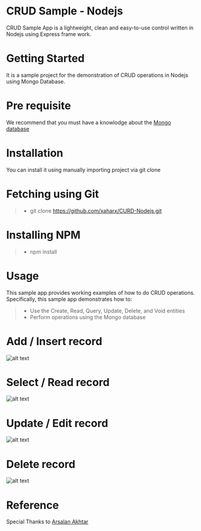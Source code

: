 


# CRUD Sample - Nodejs 

CRUD Sample App is a lightweight, clean and easy-to-use control written in Nodejs using Express frame work.

# Getting Started
It is a sample project for the demonstration of CRUD operations in Nodejs using Mongo Database.

# Pre requisite 
We recommend that you must have a knowlodge about the <a href="https://arsalanakhtarsays.wordpress.com/blog/">Mongo database</a>

# Installation
You can install it using manually importing project via git clone

# Fetching using Git

> - git clone https://github.com/xaharx/CURD-Nodejs.git


# Installing NPM

> - npm install


# Usage
This sample app provides working examples of how to do CRUD operations. Specifically, this sample app demonstrates how to:

> - Use the Create, Read, Query, Update, Delete, and Void entities
> - Perform operations using the Mongo database



# Add / Insert record 
![alt text](https://image.ibb.co/nqUaXe/add.png)

# Select / Read record 
![alt text](https://image.ibb.co/bCRB5z/select.png)

# Update / Edit record 
![alt text](https://image.ibb.co/njgB5z/update.png)

# Delete record 
![alt text](https://image.ibb.co/nPM0yK/delete.png)


# Reference
Special Thanks to <a href="https://arsalanakhtarsays.wordpress.com/">Arsalan Akhtar</a>



